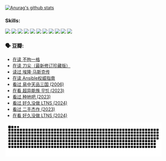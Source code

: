 
[![Anurag's github stats](https://github-readme-stats.vercel.app/api?username=w940853815)](https://github.com/anuraghazra/github-readme-stats)

### Skills:

<code><img height="32" src="https://cdn.jsdelivr.net/npm/simple-icons@v5/icons/python.svg"></code>
<code><img height="32" src="https://cdn.jsdelivr.net/npm/simple-icons@v5/icons/javascript.svg"></code>
<code><img height="32" src="https://cdn.jsdelivr.net/npm/simple-icons@v5/icons/django.svg"></code>
<code><img height="32" src="https://cdn.jsdelivr.net/npm/simple-icons@v5/icons/flask.svg"></code>
<code><img height="32" src="https://cdn.jsdelivr.net/npm/simple-icons@v5/icons/vuetify.svg"></code>
<code><img height="32" src="https://cdn.jsdelivr.net/npm/simple-icons@v5/icons/git.svg"></code>
<code><img height="32" src="https://cdn.jsdelivr.net/npm/simple-icons@v5/icons/docker.svg"></code>
<code><img height="32" src="https://cdn.jsdelivr.net/npm/simple-icons@v5/icons/postgresql.svg"></code>
<code><img height="32" src="https://cdn.jsdelivr.net/npm/simple-icons@v5/icons/elasticsearch.svg"></code>
<code><img height="32" src="https://cdn.jsdelivr.net/npm/simple-icons@v5/icons/macos.svg"></code>
<code><img height="32" src="https://cdn.jsdelivr.net/npm/simple-icons@v5/icons/linux.svg"></code>

### 🗣 豆瓣:

<!-- DOUBAN-ACTIVITIES:START -->
- [在读 不拘一格](https://www.douban.com/people/136069238/status/4541712161/?_i=10799931)
- [在读 刀尖（最新修订珍藏版）](https://www.douban.com/people/136069238/status/4541711339/?_i=10799931)
- [读过 埃隆·马斯克传](https://www.douban.com/people/136069238/status/4541710351/?_i=10799931)
- [在读 Ansible权威指南](https://www.douban.com/people/136069238/status/4539151450/?_i=10799931)
- [看过 易中天品三国‎ (2006)](https://www.douban.com/people/136069238/status/4529910812/?_i=10799931)
- [在看 超异能族 무빙‎ (2023)](https://www.douban.com/people/136069238/status/4527291077/?_i=10799931)
- [看过 种地吧‎ (2023)](https://www.douban.com/people/136069238/status/4527289637/?_i=10799931)
- [看过 好久没做 LTNS‎ (2024)](https://www.douban.com/people/136069238/status/4527289515/?_i=10799931)
- [看过 二手杰作‎ (2023)](https://www.douban.com/people/136069238/status/4522502716/?_i=10799931)
- [在看 好久没做 LTNS‎ (2024)](https://www.douban.com/people/136069238/status/4521969883/?_i=10799931)
<!-- DOUBAN-ACTIVITIES:END -->


![Snake animation](https://raw.githubusercontent.com/w940853815/w940853815/output/github-contribution-grid-snake.svg)

<!--
**w940853815/w940853815** is a ✨ _special_ ✨ repository because its `README.md` (this file) appears on your GitHub profile.

Here are some ideas to get you started:

- 🔭 I’m currently working on ...
- 🌱 I’m currently learning ...
- 👯 I’m looking to collaborate on ...
- 🤔 I’m looking for help with ...
- 💬 Ask me about ...
- 📫 How to reach me: ...
- 😄 Pronouns: ...
- ⚡ Fun fact: ...
-->
